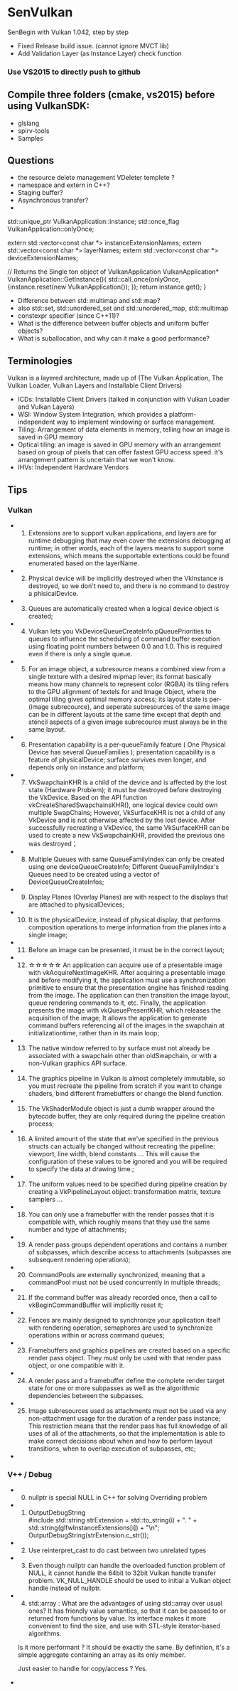 ﻿# SenVulkan
SenBegin with Vulkan 1.042, step by step

* Fixed Release build issue. (cannot ignore MVCT lib)
* Add Validation Layer (as Instance Layer) check function


### Use VS2015 to directly push to github
## Compile three folders (cmake, vs2015) before using VulkanSDK:
* glslang
* spirv-tools
* Samples

## Questions
* the resource delete management VDeleter templete ? 
* namespace and extern in C++?
* Staging buffer? 
* Asynchronous transfer?
* 
std::unique_ptr<VulkanApplication> VulkanApplication::instance;
std::once_flag VulkanApplication::onlyOnce;

extern std::vector<const char *> instanceExtensionNames;
extern std::vector<const char *> layerNames;
extern std::vector<const char *> deviceExtensionNames;

// Returns the Single ton object of VulkanApplication
VulkanApplication* VulkanApplication::GetInstance(){
    std::call_once(onlyOnce, [](){instance.reset(new VulkanApplication()); });
    return instance.get();
}

* Difference between std::multimap and std::map?
* also  std::set, std::unordered_set and std::unordered_map, std::multimap
* constexpr specifier (since C++11)?
* What is the difference between buffer objects and uniform buffer objects?
* What is suballocation, and why can it make a good performance?

## Terminologies
Vulkan is a layered architecture, made up of (The Vulkan Application, The Vulkan Loader, Vulkan Layers and Installable Client Drivers)
* ICDs: Installable Client Drivers (talked in conjunction with Vulkan Loader and Vulkan Layers)
* WSI: Window System Integration, which provides a platform-independent way to implement windowing or surface management.
* Tiling: Arrangement of data elements in memory, telling how an image is saved in GPU memory
* Optical tiling: an image is saved in GPU memory with an arrangement based on group of pixels that can offer fastest GPU access speed.
	it's arrangement pattern is uncertain that we won't know.
*  IHVs: Independent Hardware Vendors

## Tips
### Vulkan
* 1. Extensions are to support vulkan applications, and layers are for runtime debugging that may even cover the extensions debugging at runtime;
in other words, each of the layers means to support some extensions, which means the supportable extentions could be found enumerated based on the layerName.
* 2. Physical device will be implicitly destroyed when the VkInstance is destroyed, so we don't need to, and there is no command to destroy a phisicalDevice.
* 3. Queues are automatically created when a logical device object is created; 
* 4. Vulkan lets you VkDeviceQueueCreateInfo.pQueuePriorities to queues to influence the scheduling of command buffer execution using floating point numbers between 0.0 and 1.0. This is required even if there is only a single queue.
* 5. For an image object, a subresource means a combined view from a single texture with a desired mipmap lever;
						  its format basically means how many channels to represent color (RGBA)
						  its tiling refers to the GPU alignment of textels for and Image Object, where the optimal tiling gives optimal memory access;
						  its layout state is per-(image subrecource), and seperate subresources of the same image can be in different layouts at the same time except that depth and stencil aspects of a given image subrecource must always be in the same layout.
* 6. Presentation capability is a per-queueFamily feature ( One Physical Device has several QueueFamilies );
	presentation capability is a feature of physicalDevice;
	surface survives even longer, and depends only on instance and platform;
* 7. VkSwapchainKHR is a child of the device and is affected by the lost state (Hardware Problem); it must be destroyed before destroying the VkDevice.
	 Based on the API function vkCreateSharedSwapchainsKHR(), one logical device could own multiple SwapChains;
	 However, VkSurfaceKHR is not a child of any VkDevice and is not otherwise affected by the lost device.
	 After successfully recreating a VkDevice, the same VkSurfaceKHR can be used to create a new VkSwapchainKHR, provided the previous one was destroyed；
* 8. Multiple Queues with same QueueFamilyIndex can only be created using one deviceQueueCreateInfo;
	 Different QueueFamilyIndex's Queues need to be created using a vector of DeviceQueueCreateInfos;
* 9. Display Planes (Overlay Planes) are with respect to the displays that are attached to physicalDevices;
* 10. It is the physicalDevice, instead of physical display, that performs composition operations to merge information from the planes into a single image;
* 11. Before an image can be presented, it must be in the correct layout;
* 12. ☆☆☆☆☆  An application can acquire use of a presentable image with vkAcquireNextImageKHR. 
		After acquiring a presentable image and before modifying it, the application must use a synchronization primitive to ensure that the presentation engine has finished reading from the image. 
		The application can then transition the image layout, queue rendering commands to it, etc.
		Finally, the application presents the image with vkQueuePresentKHR, which releases the acquisition of the image;
		It allows the application to generate command buffers referencing all of the images in the swapchain at initializationtime, rather than in its main loop;
* 13. The native window referred to by surface must not already be associated with a swapchain other than oldSwapchain, or with a non-Vulkan graphics API surface.
* 14. The graphics pipeline in Vulkan is almost completely immutable, so you must recreate the pipeline from scratch if you want to change shaders, bind different framebuffers or change the blend function. 
* 15. The VkShaderModule object is just a dumb wrapper around the bytecode buffer, they are only required during the pipeline creation process;
* 16. A limited amount of the state that we've specified in the previous structs can actually be changed without recreating the pipeline:
		viewport, line width, blend constants ...
		This will cause the configuration of these values to be ignored and you will be required to specify the data at drawing time.;
* 17. The uniform values need to be specified during pipeline creation by creating a VkPipelineLayout object:
		transformation matrix, texture samplers ...
* 18. You can only use a framebuffer with the render passes that it is compatible with, which roughly means that they use the same number and type of attachments;
* 19. A render pass  groups dependent operations and contains a number of subpasses, which describe access to attachments (subpasses are subsequent rendering operations);
* 20. CommandPools are externally synchronized, meaning that a commandPool must not be used concurrently in multiple threads;
* 21. If the command buffer was already recorded once, then a call to vkBeginCommandBuffer will implicitly reset it;
* 22. Fences are mainly designed to synchronize your application itself with rendering operation,
	  semaphores are used to synchronize operations within or across command queues;
* 23. Framebuffers and graphics pipelines are created based on a specific render pass object. They must only be used with that render pass object, or one compatible with it.
* 24. A render pass and a framebuffer define the complete render target state for one or more subpasses as well as the algorithmic dependencies between the subpasses.
* 25. Image subresources used as attachments must not be used via any non-attachment usage for the duration of a render pass instance;
		This restriction means that the render pass has full knowledge of all uses of all of the attachments,
		so that the implementation is able to make correct decisions about 
		when and how to perform layout transitions,	when to overlap execution of subpasses, etc;
* 

### V++ / Debug
* 0. nullptr is special NULL in C++ for solving Overriding problem <br>
* 1. OutputDebugString <br>
#include <string>
std::string strExtension = std::to_string(i) + ". " + std::string(glfwInstanceExtensions[i]) + "\n";
OutputDebugString(strExtension.c_str());

* 2. Use reinterpret_cast to do cast between two unrelated types
* 3. Even though nullptr can handle the overloaded function problem of NULL, it cannot handle the 64bit to 32bit Vulkan handle transfer problem.
VK_NULL_HANDLE should be used to initial a Vulkan object handle instead of nullptr.
* 4. std::array  :
	What are the advantages of using std::array over usual ones?
	It has friendly value semantics, so that it can be passed to or returned from functions by value. Its interface makes it more convenient to find the size, and use with STL-style iterator-based algorithms.

	Is it more performant ?
	It should be exactly the same. By definition, it's a simple aggregate containing an array as its only member.

	Just easier to handle for copy/access ?
	Yes.
* 